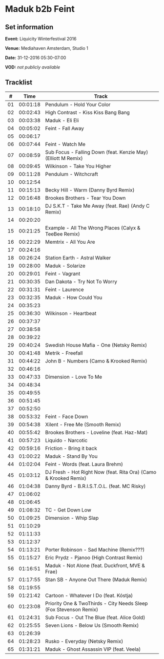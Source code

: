 # Maduk b2b Feint
## Set information
**Event:** Liquicity Winterfestival 2016

**Venue:** Mediahaven Amsterdam, Studio 1

**Date:** 31-12-2016 05:30-07:00

**VOD:** *not publicly available*

## Tracklist
| \#  | Time     | Track                                                                            |
| --- | -------- | -------------------------------------------------------------------------------- |
| 01  | 00:01:18 | Pendulum - Hold Your Color                                                       |
| 02  | 00:02:43 | High Contrast - Kiss Kiss Bang Bang                                              |
| 03  | 00:03:38 | Maduk - Eli Eli                                                                  |
| 04  | 00:05:02 | Feint - Fall Away                                                                |
| 05  | 00:06:17 |                                                                                  |
| 06  | 00:07:44 | Feint - Watch Me                                                                 |
| 07  | 00:08:59 | Sub Focus - Falling Down (feat. Kenzie May) (Elliott M Remix)                    |
| 08  | 00:09:45 | Wilkinson - Take You Higher                                                      |
| 09  | 00:11:28 | Pendulum - Witchcraft                                                            |
| 10  | 00:12:54 |                                                                                  |
| 11  | 00:15:13 | Becky Hill - Warm (Danny Byrd Remix)                                             |
| 12  | 00:16:48 | Brookes Brothers - Tear You Down                                                 |
| 13  | 00:18:10 | DJ S.K.T - Take Me Away (feat. Rae) (Andy C Remix)                               |
| 14  | 00:20:20 |                                                                                  |
| 15  | 00:21:25 | Example - All The Wrong Places (Calyx & TeeBee Remix)                            |
| 16  | 00:22:29 | Memtrix - All You Are                                                            |
| 17  | 00:24:16 |                                                                                  |
| 18  | 00:26:24 | Station Earth - Astral Walker                                                    |
| 19  | 00:28:00 | Maduk - Solarize                                                                 |
| 20  | 00:29:01 | Feint - Vagrant                                                                  |
| 21  | 00:30:35 | Dan Dakota - Try Not To Worry                                                    |
| 22  | 00:31:31 | Feint - Laurence                                                                 |
| 23  | 00:32:35 | Maduk - How Could You                                                            |
| 24  | 00:35:23 |                                                                                  |
| 25  | 00:36:30 | Wilkinson - Heartbeat                                                            |
| 26  | 00:37:37 |                                                                                  |
| 27  | 00:38:58 |                                                                                  |
| 28  | 00:39:22 |                                                                                  |
| 29  | 00:40:24 | Swedish House Mafia - One (Netsky Remix)                                         |
| 30  | 00:41:48 | Metrik - Freefall                                                                |
| 31  | 00:44:22 | John B - Numbers (Camo & Krooked Remix)                                          |
| 32  | 00:46:16 |                                                                                  |
| 33  | 00:47:33 | Dimension - Love To Me                                                           |
| 34  | 00:48:34 |                                                                                  |
| 35  | 00:49:55 |                                                                                  |
| 36  | 00:51:45 |                                                                                  |
| 37  | 00:52:50 |                                                                                  |
| 38  | 00:53:32 | Feint - Face Down                                                                |
| 39  | 00:54:38 | Xilent - Free Me (Smooth Remix)                                                  |
| 40  | 00:55:42 | Brookes Brothers - Loveline (feat. Haz-Mat)                                      |
| 41  | 00:57:23 | Liquido - Narcotic                                                               |
| 42  | 00:59:16 | Friction - Bring it back                                                         |
| 43  | 01:00:22 | Maduk - Stand By You                                                             |
| 44  | 01:02:04 | Feint - Words (feat. Laura Brehm)                                                |
| 45  | 01:03:12 | DJ Fresh - Hot Right Now (feat. Rita Ora) (Camo & Krooked Remix)                 |
| 46  | 01:04:38 | Danny Byrd - B.R.I.S.T.O.L. (feat. MC Risky)                                     |
| 47  | 01:06:02 |                                                                                  |
| 48  | 01:06:45 |                                                                                  |
| 49  | 01:08:32 | TC - Get Down Low                                                                |
| 50  | 01:09:25 | Dimension - Whip Slap                                                            |
| 51  | 01:10:29 |                                                                                  |
| 52  | 01:11:33 |                                                                                  |
| 53  | 01:12:37 |                                                                                  |
| 54  | 01:13:21 | Porter Robinson - Sad Machine (Remix???)                                         |
| 55  | 01:15:27 | Eric Prydz - Pjanoo (High Contrast Remix)                                        |
| 56  | 01:16:51 | Maduk - Not Alone (feat. Duckfront, MVE & Frae)                                  |
| 57  | 01:17:55 | Stan SB - Anyone Out There (Maduk Remix)                                         |
| 58  | 01:19:55 |                                                                                  |
| 59  | 01:21:42 | Cartoon - Whatever I Do (feat. Kóstja)                                           |
| 60  | 01:23:08 | Priority One & TwoThirds - City Needs Sleep (Fox Stevenson Remix)                |
| 61  | 01:24:31 | Sub Focus - Out The Blue (feat. Alice Gold)                                      |
| 62  | 01:25:55 | Seven Lions - Below Us (Smooth Remix)                                            |
| 63  | 01:26:39 |                                                                                  |
| 64  | 01:28:23 | Rusko - Everyday (Netsky Remix)                                                  |
| 65  | 01:31:21 | Maduk - Ghost Assassin VIP (feat. Veela)                                         |
